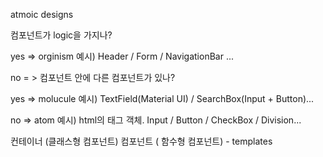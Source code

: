atmoic designs 

컴포넌트가 logic을 가지나? 

yes => orginism  예시)  Header / Form / NavigationBar ...

no = >  컴포넌트 안에 다른 컴포넌트가 있나?

yes => molucule 예시)  TextField(Material UI) / SearchBox(Input + Button)...

no  => atom  예시)  html의 태그 객체. Input / Button / CheckBox / Division...

컨테이너 (클래스형 컴포넌트)
컴포넌트 ( 함수형 컴포넌트) - templates 